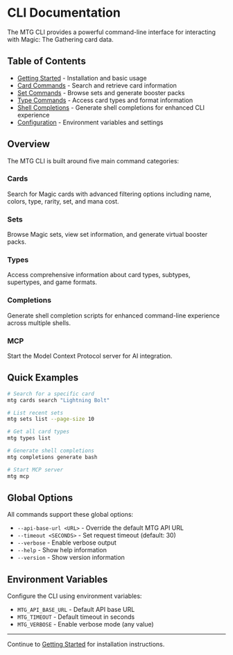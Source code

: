 # CLI Documentation

The MTG CLI provides a powerful command-line interface for interacting with Magic: The Gathering card data.

## Table of Contents

- [Getting Started](./getting-started.md) - Installation and basic usage
- [Card Commands](./cards.md) - Search and retrieve card information
- [Set Commands](./sets.md) - Browse sets and generate booster packs
- [Type Commands](./types.md) - Access card types and format information
- [Shell Completions](./completions.md) - Generate shell completions for enhanced CLI experience
- [Configuration](./configuration.md) - Environment variables and settings

## Overview

The MTG CLI is built around five main command categories:

### Cards

Search for Magic cards with advanced filtering options including name, colors, type, rarity, set, and mana cost.

### Sets

Browse Magic sets, view set information, and generate virtual booster packs.

### Types

Access comprehensive information about card types, subtypes, supertypes, and game formats.

### Completions

Generate shell completion scripts for enhanced command-line experience across multiple shells.

### MCP

Start the Model Context Protocol server for AI integration.

## Quick Examples

```bash
# Search for a specific card
mtg cards search "Lightning Bolt"

# List recent sets
mtg sets list --page-size 10

# Get all card types
mtg types list

# Generate shell completions
mtg completions generate bash

# Start MCP server
mtg mcp
```

## Global Options

All commands support these global options:

- `--api-base-url <URL>` - Override the default MTG API URL
- `--timeout <SECONDS>` - Set request timeout (default: 30)
- `--verbose` - Enable verbose output
- `--help` - Show help information
- `--version` - Show version information

## Environment Variables

Configure the CLI using environment variables:

- `MTG_API_BASE_URL` - Default API base URL
- `MTG_TIMEOUT` - Default timeout in seconds
- `MTG_VERBOSE` - Enable verbose mode (any value)

---

Continue to [Getting Started](getting-started.md) for installation instructions.
